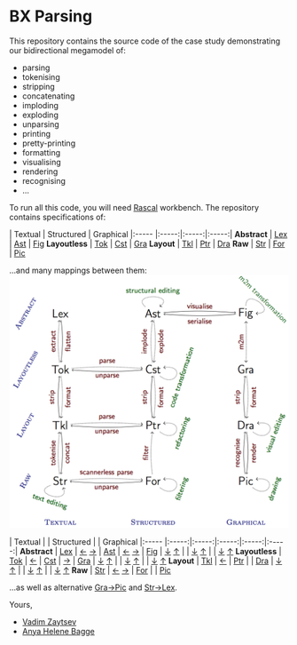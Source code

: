 BX Parsing
==========

This repository contains the source code of the case study demonstrating our bidirectional megamodel of:
* parsing
* tokenising
* stripping
* concatenating
* imploding
* exploding
* unparsing
* printing
* pretty-printing
* formatting
* visualising
* rendering
* recognising
* ...

To run all this code, you will need [Rascal](http://www.rascal-mpl.org/start/) workbench. The repository contains specifications of:

 | Textual | Structured | Graphical
|:----- |:-----:|:-----:|:-----:|
**Abstract** | [Lex](https://github.com/grammarware/bx-parsing/blob/master/src/types/Lex.rsc) | [Ast](https://github.com/grammarware/bx-parsing/blob/master/src/types/Ast.rsc) | [Fig](https://github.com/grammarware/bx-parsing/blob/master/src/types/Fig.rsc)
**Layoutless** | [Tok](https://github.com/grammarware/bx-parsing/blob/master/src/types/Tok.rsc) | [Cst](https://github.com/grammarware/bx-parsing/blob/master/src/types/Cst.rsc) | [Gra](https://github.com/grammarware/bx-parsing/blob/master/src/types/Gra.rsc)
**Layout** | [Tkl](https://github.com/grammarware/bx-parsing/blob/master/src/types/Tkl.rsc) | [Ptr](https://github.com/grammarware/bx-parsing/blob/master/src/types/Ptr.rsc) | [Dra](https://github.com/grammarware/bx-parsing/blob/master/src/types/Dra.rsc)
**Raw** | [Str](https://github.com/grammarware/bx-parsing/blob/master/src/types/Str.rsc) | [For](https://github.com/grammarware/bx-parsing/blob/master/src/types/For.rsc) | [Pic](https://github.com/grammarware/bx-parsing/blob/master/src/types/Pic.rsc)

...and many mappings between them:
![Megamodel](https://github.com/grammarware/bx-parsing/raw/master/megamodel.png)

 | Textual | | Structured | | Graphical
|:----- |:-----:|:-----:|:-----:|:-----:|:-----:|
**Abstract** | [Lex](https://github.com/grammarware/bx-parsing/blob/master/src/types/Lex.rsc) | [←](https://github.com/grammarware/bx-parsing/blob/master/src/mappings/Ast2Lex.rsc) [→](https://github.com/grammarware/bx-parsing/blob/master/src/mappings/Lex2Ast.rsc) | [Ast](https://github.com/grammarware/bx-parsing/blob/master/src/types/Ast.rsc) | [←](https://github.com/grammarware/bx-parsing/blob/master/src/mappings/Fig2Ast.rsc) [→](https://github.com/grammarware/bx-parsing/blob/master/src/mappings/Ast2Fig.rsc) | [Fig](https://github.com/grammarware/bx-parsing/blob/master/src/types/Fig.rsc)
 | [↓](https://github.com/grammarware/bx-parsing/blob/master/src/mappings/Lex2Tok.rsc) [↑](https://github.com/grammarware/bx-parsing/blob/master/src/mappings/Tok2Lex.rsc) | | [↓](https://github.com/grammarware/bx-parsing/blob/master/src/mappings/Ast2Cst.rsc) [↑](https://github.com/grammarware/bx-parsing/blob/master/src/mappings/Cst2Ast.rsc) | | [↓](https://github.com/grammarware/bx-parsing/blob/master/src/mappings/Fig2Gra.rsc) [↑](https://github.com/grammarware/bx-parsing/blob/master/src/mappings/Gra2Fig.rsc)
**Layoutless** | [Tok](https://github.com/grammarware/bx-parsing/blob/master/src/types/Tok.rsc) | [←](https://github.com/grammarware/bx-parsing/blob/master/src/mappings/Cst2Tok.rsc) | [Cst](https://github.com/grammarware/bx-parsing/blob/master/src/types/Cst.rsc) | [→](https://github.com/grammarware/bx-parsing/blob/master/src/mappings/Cst2Gra.rsc) | [Gra](https://github.com/grammarware/bx-parsing/blob/master/src/types/Gra.rsc)
 | [↓](https://github.com/grammarware/bx-parsing/blob/master/src/mappings/Tok2Tkl.rsc) [↑](https://github.com/grammarware/bx-parsing/blob/master/src/mappings/Tkl2Tok.rsc) | | [↓](https://github.com/grammarware/bx-parsing/blob/master/src/mappings/Cst2Ptr.rsc) [↑](https://github.com/grammarware/bx-parsing/blob/master/src/mappings/Ptr2Cst.rsc) | | [↓](https://github.com/grammarware/bx-parsing/blob/master/src/mappings/Gra2Dra.rsc) [↑](https://github.com/grammarware/bx-parsing/blob/master/src/mappings/Dra2Gra.rsc)
**Layout** | [Tkl](https://github.com/grammarware/bx-parsing/blob/master/src/types/Tkl.rsc) | [←](https://github.com/grammarware/bx-parsing/blob/master/src/mappings/Ptr2Tkl.rsc) | [Ptr](https://github.com/grammarware/bx-parsing/blob/master/src/types/Ptr.rsc) | | [Dra](https://github.com/grammarware/bx-parsing/blob/master/src/types/Dra.rsc)
 | [↓](https://github.com/grammarware/bx-parsing/blob/master/src/mappings/Tkl2Str.rsc) [↑](https://github.com/grammarware/bx-parsing/blob/master/src/mappings/Str2Tkl.rsc) | | [↓](https://github.com/grammarware/bx-parsing/blob/master/src/mappings/Ptr2For.rsc) [↑](https://github.com/grammarware/bx-parsing/blob/master/src/mappings/For2Ptr.rsc)  | | [↓](https://github.com/grammarware/bx-parsing/blob/master/src/mappings/Dra2Pic.rsc) [↑](https://github.com/grammarware/bx-parsing/blob/master/src/mappings/Pic2Dra.rsc)
**Raw** | [Str](https://github.com/grammarware/bx-parsing/blob/master/src/types/Str.rsc) | [←](https://github.com/grammarware/bx-parsing/blob/master/src/mappings/For2Str.rsc) [→](https://github.com/grammarware/bx-parsing/blob/master/src/mappings/Str2For.rsc) | [For](https://github.com/grammarware/bx-parsing/blob/master/src/types/For.rsc) | | [Pic](https://github.com/grammarware/bx-parsing/blob/master/src/types/Pic.rsc)

...as well as alternative [Gra→Pic](https://github.com/grammarware/bx-parsing/blob/master/src/specific/Gra2Pic.rsc) and [Str→Lex](https://github.com/grammarware/bx-parsing/blob/master/src/specific/Str2Lex.rsc).

Yours,
* [Vadim Zaytsev](http://grammarware.net)
* [Anya Helene Bagge](http://www.ii.uib.no/~anya/)
